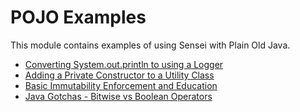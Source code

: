 # POJO Examples

This module contains examples of using Sensei with Plain Old Java.

- [Converting System.out.println to using a Logger](src/test/java/logging)
- [Adding a Private Constructor to a Utility Class](src/test/java/privateconstructors)
- [Basic Immutability Enforcement and Education](/src/main/java/immutability)
- [Java Gotchas - Bitwise vs Boolean Operators](/src/test/java/gotchas/bitwiseoperators/readme.md)
